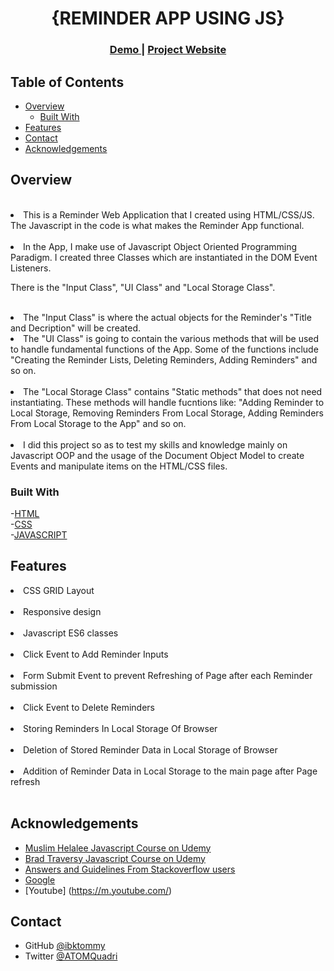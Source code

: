 <!-- Please update value in the {}  -->

<h1 align="center">{REMINDER APP USING JS}</h1>

<div align="center">
  <h3>
    <a href="{https://github.com/ibktommy/Dev-Challenge-My-Team_Page}">
      Demo
    </a>
    <span> | </span>
    <a href="https://ibktommy-my-team-page-devchallenge.netlify.app/">
      Project Website
    </a>
  </h3>
</div>

<!-- TABLE OF CONTENTS -->

## Table of Contents

-   [Overview](#overview)
    -   [Built With](#built-with)
-   [Features](#features)
-   [Contact](#contact)
-   [Acknowledgements](#acknowledgements)

<!-- OVERVIEW -->

## Overview

<!-- ![screenshot](https://github.com/ibktommy/Dev-Challenge-My-Team_Page/blob/master/Project%20screenshot.png) --><br>

<li> This is a Reminder Web Application that I created using HTML/CSS/JS. The Javascript in the code is what makes the Reminder App functional.</li> <br>

<li> In the App, I make use of Javascript Object Oriented Programming Paradigm. I created three Classes which are instantiated in the DOM Event Listeners.<br>
<p>There is the "Input Class", "UI Class" and "Local Storage Class".</li><br>

<li> The "Input Class" is where the actual objects for the Reminder's "Title and Decription" will be created.</li>

<li> The "UI Class" is going to contain the various methods that will be used to handle fundamental functions of the App. Some 
of the functions include "Creating the Reminder Lists, Deleting Reminders, Adding Reminders" and so on.</li><br>

<li> The "Local Storage Class" contains "Static methods" that does not need instantiating. These methods will handle fucntions like:
"Adding Reminder to Local Storage, Removing Reminders From Local Storage, Adding Reminders From Local Storage to the App" and so on.</li>
<br>

<li> I did this project so as to test my skills and knowledge mainly on Javascript OOP and the usage of the Document Object Model to create
Events and manipulate items on the HTML/CSS files.</li>

### Built With

<!-- This section should list any major frameworks that you built your project using. -->

-[HTML](https://html.com/)<br> -[CSS](https://developer.mozilla.org/en-US/docs/Web/CSS)<br> -[JAVASCRIPT](https://developer.mozilla.org/en-US/docs/Web/Javascript)<br>

## Features

<!-- List the features of your application -->

<li>CSS GRID Layout</li><br>
<li>Responsive design</li><br>
<li>Javascript ES6 classes</li><br>
<li>Click Event to Add Reminder Inputs</li><br>
<li>Form Submit Event to prevent Refreshing of Page after each Reminder submission</li><br>
<li>Click Event to Delete Reminders</li><br>
<li>Storing Reminders In Local Storage Of Browser</li><br>
<li>Deletion of Stored Reminder Data in Local Storage of Browser</li><br>
<li>Addition of Reminder Data in Local Storage to the main page after Page refresh</li><br>

## Acknowledgements

<!-- This section should list any articles or add-ons/plugins that helps you to complete the project. -->

-   [Muslim Helalee Javascript Course on Udemy](https://www.udemy.com/course/javascript-zero-to-expert-the-complete-modern-guide-build-real-apps/?src=sac&kw=Javascript+developer+boot)<br>
-   [Brad Traversy Javascript Course on Udemy](https://www.udemy.com/modern-javascript-from-the-beginning/)<br>
-   [Answers and Guidelines From Stackoverflow users](https://stackoverflow.com/)<br>
-   [Google](https://www.google.com/)<br>
-   [Youtube] (https://m.youtube.com/)<br>

## Contact

-   GitHub [@ibktommy](https://github.com/ibktommy)
-   Twitter [@ATOMQuadri](https://twitter.com/ATOMQuadri)
